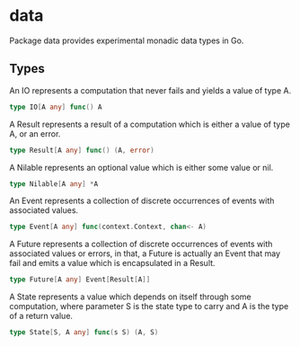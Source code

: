 # data

Package data provides experimental monadic data types in Go.

## Types

An IO represents a computation that never fails and yields a value of type A.

```go
type IO[A any] func() A
```

A Result represents a result of a computation which is either a value of type A,
or an error.

```go
type Result[A any] func() (A, error)
```

A Nilable represents an optional value which is either some value or nil.

```go
type Nilable[A any] *A
```

An Event represents a collection of discrete occurrences of events with associated
values.

```go
type Event[A any] func(context.Context, chan<- A)
```

A Future represents a collection of discrete occurrences of events with associated
values or errors, in that, a Future is actually an Event that may fail and emits
a value which is encapsulated in a Result.

```go
type Future[A any] Event[Result[A]]
```

A State represents a value which depends on itself through some computation, where
parameter S is the state type to carry and A is the type of a return value.

```go
type State[S, A any] func(s S) (A, S)
```
